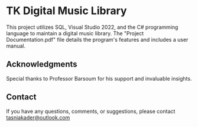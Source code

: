 # TK Digital Music Library

This project utilizes SQL, Visual Studio 2022, and the C# programming language to maintain a digital music library. The "Project Documentation.pdf" file details the program's features and includes a user manual.


## Acknowledgments

Special thanks to Professor Barsoum for his support and invaluable insights. 


## Contact

If you have any questions, comments, or suggestions, please contact 
tasniakader@outlook.com
